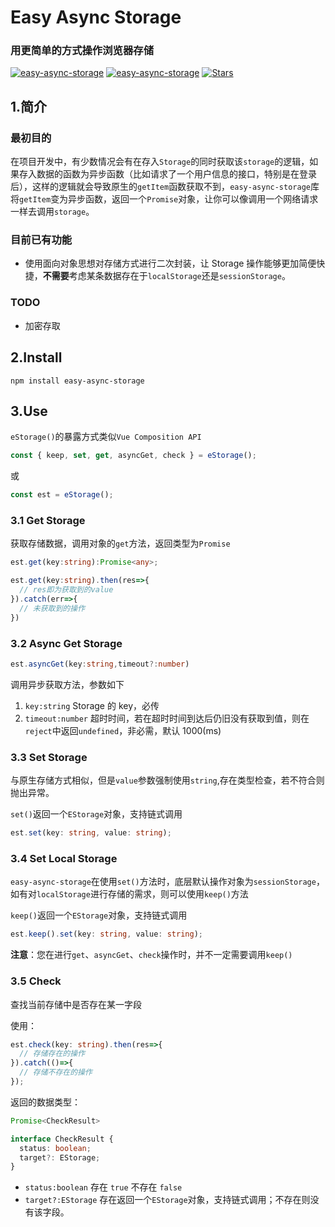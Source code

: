 <h1>
  Easy Async Storage
  <h3>用更简单的方式操作浏览器存储</h3>
</h1>

[![easy-async-storage](https://img.shields.io/github/stars/KurumiWWW/easy-async-storage?style=social)](https://www.npmjs.com/package/easy-async-storage)
[![easy-async-storage](https://img.shields.io/npm/v/easy-async-storage.svg)](https://www.npmjs.com/package/easy-async-storage)
[![Stars](https://img.shields.io/npm/dt/easy-async-storage.svg)](https://github.com/KurumiWWW/easy-async-storage)

## 1.简介

### 最初目的

在项目开发中，有少数情况会有在存入`Storage`的同时获取该`storage`的逻辑，如果存入数据的函数为异步函数（比如请求了一个用户信息的接口，特别是在登录后），这样的逻辑就会导致原生的`getItem`函数获取不到，`easy-async-storage`库将`getItem`变为异步函数，返回一个`Promise`对象，让你可以像调用一个网络请求一样去调用`storage`。

### 目前已有功能

- 使用面向对象思想对存储方式进行二次封装，让 Storage 操作能够更加简便快捷，**不需要**考虑某条数据存在于`localStorage`还是`sessionStorage`。

### TODO

- 加密存取

## 2.Install

```shell
npm install easy-async-storage
```

## 3.Use

`eStorage()`的暴露方式类似`Vue Composition API`

```ts
const { keep, set, get, asyncGet, check } = eStorage();
```

或

```ts
const est = eStorage();
```

### 3.1 Get Storage

获取存储数据，调用对象的`get`方法，返回类型为`Promise`

```ts
est.get(key:string):Promise<any>;
```

```ts
est.get(key:string).then(res=>{
  // res即为获取到的value
}).catch(err=>{
  // 未获取到的操作
})
```

### 3.2 Async Get Storage

```ts
est.asyncGet(key:string,timeout?:number)
```

调用异步获取方法，参数如下

1. `key:string` Storage 的 key，必传
2. `timeout:number` 超时时间，若在超时时间到达后仍旧没有获取到值，则在`reject`中返回`undefined`，非必需，默认 1000(ms)

### 3.3 Set Storage

与原生存储方式相似，但是`value`参数强制使用`string`,存在类型检查，若不符合则抛出异常。

`set()`返回一个`EStorage`对象，支持链式调用

```ts
est.set(key: string, value: string);
```

### 3.4 Set Local Storage

`easy-async-storage`在使用`set()`方法时，底层默认操作对象为`sessionStorage`，如有对`localStorage`进行存储的需求，则可以使用`keep()`方法

`keep()`返回一个`EStorage`对象，支持链式调用

```ts
est.keep().set(key: string, value: string);
```

**注意**：您在进行`get`、`asyncGet`、`check`操作时，并不一定需要调用`keep()`

### 3.5 Check

查找当前存储中是否存在某一字段

使用：

```ts
est.check(key: string).then(res=>{
  // 存储存在的操作
}).catch(()=>{
  // 存储不存在的操作
});
```

返回的数据类型：

```ts
Promise<CheckResult>

interface CheckResult {
  status: boolean;
  target?: EStorage;
}
```

- `status:boolean` 存在 `true` 不存在 `false`
- `target?:EStorage` 存在返回一个`EStorage`对象，支持链式调用；不存在则没有该字段。
